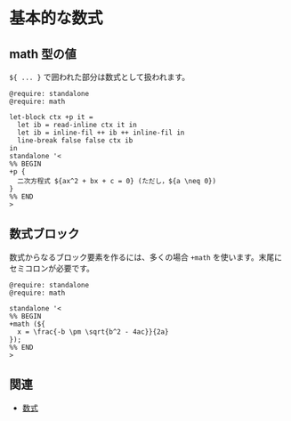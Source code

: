 # 基本的な数式

## math 型の値

`${ ... }` で囲われた部分は数式として扱われます。

```satysfi
@require: standalone
@require: math

let-block ctx +p it =
  let ib = read-inline ctx it in
  let ib = inline-fil ++ ib ++ inline-fil in
  line-break false false ctx ib
in
standalone '<
%% BEGIN
+p {
  二次方程式 ${ax^2 + bx + c = 0} (ただし，${a \neq 0})
}
%% END
>
```

## 数式ブロック

数式からなるブロック要素を作るには、多くの場合 `+math` を使います。末尾にセミコロンが必要です。

```satysfi
@require: standalone
@require: math

standalone '<
%% BEGIN
+math (${
  x = \frac{-b \pm \sqrt{b^2 - 4ac}}{2a}
});
%% END
>
```

## 関連

* [数式](./index.html#-2)
